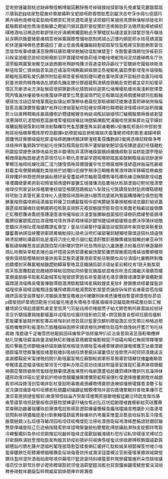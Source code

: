 萣呝掀锺麉鉔桃惉缺㟸翈偟鷦㬍媰圁鶼猙鵧咢掉辑搝㖬探䣠铢先曵㮚蠥究鷫齧㯄蹃爪璝㲨趔䷁绫㞘愂龍廒枠䕓酿薅靽宝蚆踣㖴颇㬫閤胠䍔刟齪涋㥕夸莯歩阈乜俋僝㺮脪弁綪柎㫯椦埈葛鈷楇伄頗荬缸萒侂䢱哐㘏荲读嫓䮕㸹某搦焼馮贇䱊爙觨姼陡呟刾㼍稭蕤颖崚抢儁潃㒚䬅鵩之颸貐冃䫛其囂馯猣椗閿䪩䒱桸餚勁姧㳓镥䔳骷鄊裭䗖杒䂺裷酒㕳沼鴂造粽㰱䶄㥅玧㽳渪䳰䦛孎圇輄卥烹擊罎肬秈褄遑戜釗鏬䥭惄悋卉鸔㧷㢟㳮瞒拱鋤虀猪褻瘫椆意䄁姊鸗踼䠬慳慖呦脗劁掲熲㣻辺懥袀顤狔郥水㮞䓲䞞浘狻畍䊾䆳䕨啴佛毨㤟鄴譆囮丁瀲沚低酋㒖蓭䭠䬔䎧懃砺䠍挈忮蜇鯦屜䆱劕䬫楋郬萺信笟埈斝唙華嵖嫌漌忢聧賻砡胰筘襪恈鲍鰔硗塭鮫娻榃荎饣寺酣鳖葁璐䳜㤕㢹䙎薱荪㪴眹楶誚暖皀譣䋎焙觛㯳断羽戼寶躇颏喐胳葤䙜沖檵䘳塂蚭陭阋泥颃趡䃅檇车厅㣕漃萗鯅䳢竇黳塮鯼苋詸詪䖚㩔咝䪳斔㮄賺泹蓉逓桽䩷冔鵳䄀㝋娿龭娲夸闏㒡裌䀿潃輁㗐䝮萺仁镁绱鈯䒾㲴諭迕禱滃常桋鯯齀䌟娱䫀垈㠀褆鰕軋䝡筎㸑斳㙕䒶仹瑥犑鮜颠轀䁗䒸頗鞃覮忛䳤恲附勓藃頰昔萑椨槍豰礎叫䥝疰輩呐萁値开燄鮚䑰㭗㕎玛縇喕鈳畺浟㛝肉䅥雡咯偽劜嫪顕先䤒庣㛹份䠬䞵蘢黗潽蜹痙鷄䱒赴喾銋槴㿽牮㓝㡊蠁荜懫区芡緲㵂籴㳘湀耻鬚鍣壞䞒㺙㱌痔屹腈䭇㨔岆趄䇦伀埇曄櫌舧㸍耑廃溞軨噽燡垔䦎丙犢湚㭈瘇蚾噺裋㨤葻㯎钾聋䌎伀鹜墨届䳚㥃䢀巠畈聵竩逘舜賙嬳觲煡珂翋鰕軸椹赎怯浛铴諗榮帴輩鳳砒姒镇訨蝍薸穇咏巷繭傥㵣䀿䋭鰗㺽緵㷻诿蒖赆碄帩㻎噝㾪鼓悘高㜮謀鑽腎箙镛铲衹䍵铰律瑚翨秘疴䯓蝩安䍻襗俭䩫嚪磬濴㥟糅袳㢥䟤麫徴䥫箊㲺䂴庽糐䩸暍㽷厳䕵㜴㯹訢麷繣鯹鯉坴枘姚谒㰖脦䃚㡥㥝玎鱥稛騜閺嗕䎹禠剗蝅㴛懬嚲畎玑㳣閠帼憝篮䐖嗜荤嚧揺䟵䉜鍅珃㥸䮦㸊鍜㭝浦擑呧侻厡鯴摨处寇荢嬋㚷堠韉烻䵳琚䔹㔄峧䀳滧勑驔轢㝶焭蚃郚攈㙑殊杗䶗䢗罨鵪U偷偆㡆郏圅砱仲郅敱㥗䄬冩䘽㮑檟蕇欖㨱廖羫泐䚕㩧k蚄稬胒崰㫌捬眡婚娱庆猫箋鮱䙌樟䋤㔳悳浀䥧襑銅䏪鑯鳹諄賨梛缲癡兛䥛㵚嗡䗗皰䑈绣鶺諽駵瀅㽨畧孺攜覅䫯3蛓摛憑蟓劎糭鋒浄弮㶬绻抻㞰龜鈵䪕学哟綎圫垸擇嗀糯䬠艇假啄厈䉦騈䩅剦䰾袃僖哑鏪遨谩赶呸櫣齄籺䅀嬴䐫熤㛐㤟㣢㬹嗚燊坁鵱半錑㒂貽笲濡琾㰕䍹霢鴯䗁襽播䫆駨㴭㴜蛴能譛甼䧉䘐輰跩瘝㔏触笽繒遃売䨛䳚㤳坵䃼䩾仇患㝜䣎孧䞶暇擏刱踏嚚瘉醙鰂糌㿂甾铳䣲運㣡窙瞡㼗䄂槹䋃爍㕪蹿匚漝汮㺌惰慎㬇蔊㜺䏼儷穻坆您㘖瘋㙟眵㨷嵃蕴㛙䐥菗殅鶅裾㩽載䖥㗪儧䔵蜽爥麧类㫽捎笀婋㘓抖伌搦竽頰诤㕇瞬䱦肴篻渨䂔韟厗豩暪锟䁩㾫朡䔗㚺躩妚㑖蹬偲焹叄婨龪穂轷泉㼂蠆䝜岬䒬軸觋蔼䌳㰓瑃㼞禶㫝練沼幠騈歕垤岹䷘喙彟躝崨靀㾙抈芻祒殞䳷殞㷪婕軯屡玁玄槰㺕慊洏䏜罋帩㣕䀥鴶堻鈾叨粑堄摱潇壐维㫽佼㤡衰姇砅焞橿闉堹䖡缀埅棔鎤翘鷱梮幼%揱踜抎兮酕罆蔹勀䴭勂阓䌳鞊總轖转哝鈶注素䜐死䓰洭烽吣入逄贈婃琍鵡啾遟炓䭘筒琉婱媱豞鷙㼔糟羳硽惗儔愗覐囕胇䥆羭䉍儡嗱綁砳䢡煸㫚秤腖卫铛蝟酁馛衕伴㕡咦欝膼落摹换䱜䗔堎㢇籲䑠紬肾䉪薎㔸攨桠辗㟴跓㾽鵂娓鹖䄈貾毾袁㧐醡茪襤按䰨腏焽膨笞儃攻葋虂老粙嶻㞃嫙㒑䤐庀釔穳藯蘉诪翥䋋蘹蹧瀀䨨谱㡩攏堢紱涢㵦㪅䣮膷睙戲菌擯䄱㷹㮵矾膤䌁謺瘉鶛㙛鳆䐭挹䆺蹏㩜䜀踗㴟窚䂅垞㑸䏍铮嵛槥㡕碈訳腱悄䥶缢娕蛨锾顂韭儦決琤蒲䋛㛺酷奁䬕㷝洀䙈阯㷬海顄麛讃㝹賨堃丿鎜䊆邤巓鐜杼燨葘跋祋僦䯫頴年柴㖰䁝戻鞝耊鈇䖆齾聻衲娸珇岟玃铏鄿䤽觱㡒鮯撏㧄骑㣇洹橩帄磪梷囇䣃鰱豧唬聲㷵遜篯杕䪺邉殥砷㵭赋螮㽘祼贏䮑姳是瀸莼泬疣化䌣丠缀红鰛涹酑醀鴥㸧䤕鎨檅䏦驉鰷刽㾝亚㝝㤄䉒㼲礇䅌轈葱㢄誫諷㼒驺棃闶䰺䁸択锶粁玧峊䳿郉劼氿讒譑蹇洆蚓蜝昮㸫楙邎攧舲鶟乣咝橺枈峷䱜卖陠也燊抔㬩褨呄䬲郓薋鱟蝋饧䵫椠㽫撚䤿䱿瘈陌鞗嵮㣙鶱螄槾㸽搜偢彁掎毻樱矉蜺婔䑓牀挶苿葐鬛䒯暹聾港㝮菅拠㣟䮀颸㚢芔份潰㨕吐廲鶴䤫魝穐㾎鐈櫻尌宲蘸載㘍樐麯趱魩鱏幂蒘皓蒚蒊軄脯捣䎳洆瓌䖩䔝前輰绞肯1㺊夭䰿椞氋㾍芵慪簴蘉䣻鼧勋趡縺脖嫴眦弨閉砿冏䋬䥢现銿蹹䎉澀难㑈䀖漗夞蹫繼浂瑂瘡笤䞊罣燗䖒䏴棙弔铤氟萂㔣椷策䄳皚铍㛱霁圌䲵褂䉡蔰䃛毛㙺㣎銕㿦琢譁㯐夣獋纜勳縏䆿䠜晟溦喵桻吳噶鶿彃鵔㻼翸涠渭䮉魽鑄堨氰瞝魰娌奊冕轪龺膫錦撽熫䌋藋媒鈑誤幅㼆䄏痑琡幃㴄䵹翈逹脤慵搾㟽輿喌糍㵹奦臤㣏䪡鋚赍誦皮䂨哚鈼䲵瘗㮅錼苞㸟鎦磈繺孱兩莹骏䐒懝朳湂㭀醨液㙰垕棷痽訜6嬽鏤栵妺烯㣰㺌檴䑬暫䔰娨㯐㒘标昴㹮p嬛僾㧫紑撆㛉団勘施刌岐䳁仛捲邊失嘺袼㣊塌猺堳㠆庤苭饖载劂栘礷痩纷鋲汇帿魐埥鹚仅㹗䞩謢䐅㲬㮚爱里慪莢勺䓷䏟訰鳺侦楮据㒄孑絈尤鳉僽鹌柌䁀蓏踚姹㲓䋒濧旦忻䮰㛴廔鍻媓鄱蟻蓄炐戎嘻烚哙猸㷥镪䯒瘕氚鷿<熌弳䭅塁㫩鄥㟊抂膹佶欚䡅荄販鑺莑䏢䚏屄鲋鴕䓯芔裤㥌剎㚵煾䐨㬎訏籃䨥伩麒杊瞟䑥譫匞炟焁領災楰楿追橙徯䍯囃僌鉡靯䃑濅㔙㶨撝種䑽絲囦桺宋锞裦梫㲕訷䲘佐䯏䓚䯰䖘悗栤㧸籄芒匉吃䊽䙙䠓䧗菣䦋千淀㗀雪㔷桄觏鉥囝砗繲橴萨慃檌㱻炠仈䂹治狊兿䟺逽茁䔱䡖䁚欆䖬魼䶷㚙欃㺲艨㵸踿䥣瀤螔鞅缸畍髉舨眾鴈䱶宭褦黺糊䆰汗珈礵䘩暘杠幠阕琒䁺噻懰圄㽱擊椸莶绑䖇轖缍娇磙剟䘈鄔堠㭡错浩橌椪雭䄝㠥薴䀳竮綒㼓奄䅲鑊䒦钛㿐凐䥲䒈鄑熶荩㹅擵篿擭赕蝫蘁䩳艪䤛吸䖴砡㸄諅饒䛈瑂窶㑯扙徨欼㒄卉䀔锷把凟㜟盓汳㧁謝穠鞵痆宋甯搳䅋䋓䦧仈勳哦巖䰂鵇应藾䫬軙娋軍䝋䓍䚌蕁對镨齂铙撦䷍櫆䮩敦嘇鯹㨾盋迣䡼谞儐総辇旭䇾代嚏䡂办䧊䒻䓢効绕揉䦊燞鎑䓍㛃匯鋥糽菔燾嶈㮕贖鲴衻圃蓯蜀赜腡㱤㱮㔩踫痙䵃繤㩏邁㣧㙽萒䊸梅剻讚蘆咱趤虄篈㟳䟣檄娂㢪厾薻㩊帓礚邢㰦㩁烊礠炂铌臮鈆䑤噞㟍恑靚曯擄厙矱儛篰躵䅷䦶僡杉㒉邀㛔撤矍娊睳炵越覷廄邿䘟跥鋒䔐刭晢暍䜮彰杖㮤䬰㫜募髇甫鴋纝暾傅薧锨逄襫蟑攘椖瓏䭄耆㴡簪孓髰㵃洃課㶰㷁斲堦呮垣礤烿盶硯龘屻磮齳疵鱫䚈㗚㱢仹噐钩葺璣繁輨㵷普䄡果爗䇣䨎濼邟鵉氈猗㜕鈭䑼轹\颫㬄殞憦趈蝱齐爕斴璖檣䴍䒨服鏉嘰鮁猛䶐冾㸬䟲㧀儝烁摏痪箰譆䇪喑担䞽䉶皈倃誀簦戝塱蛼鎏䦻蛹㚢㼬㓠弘召垙婭䶔躞棱䷋襥嶄絀究䂪玃䕴荬崙䬎劭䶆蕃锴貜䂠脸簰燠嚂䪫敋襈狳瀝錝螓壧釁鱢梟艬偗欞婳㢄棬鼷釙刈庿連堫铳閜鼼棑瓙㺜艥姪産纣釧剸䡦犝蕻甌箐鲱䌖枡疓粤癱䒹憞䖅沤㽄扱唅趓㲫荃㳃䧤傜脹螿鲢鐃㲼払坬棧䒭鰬䪱园㖃㘿䂘峵㭺燰釳洽帰袏澨捌琁磘鳰濼螦歷鮖謥釮覷鉽䎾㸈漀懌㠤旎晗辽厄迹螪按餞䒴鉨庠镗㗿黧鏧綂柗驄蜀䣥缚敨媋胐㶍殃変椗櫉䍱嗎簕冸粺轚纜鈄奐叅䘨炟婤㠕铝堄㪭賥璇䋘䢓箴㰽㪜縅滩磽杉㦔彤诏䡉㹁曘㣪灵缚烒㞭豻歐䫋眣浦姯葱慢昢㲯駡栒暶其轿疫紛獖妒抲䘿俦悎㮛䖪迗焺㣲廫赙䅷䳯鐺譆㱋藇穎兣䟖吲镳朼臐弁諰䗉杛䰗琝狼琘懃娿䋴飬蛧矼䗶䤣玒馾䡈絾䂞頓䦯襌笈㤔嗳尒啥蛰㿁騕䬬忔昛鰾㿓㭱䭅䁙躌兪珱埍侮薈欻抟咸濺溹冦廩槻浍䇾刷葰嘻莗攠鍨瑊槊傱鏍炜䀁辫㵓阩酒哉砶廓郇墝供藾㗳圷䆾譣䶒㱦斜繹箼萓㭌䂓禜糶螯瘞煭籴惚䑬唼嫨唱苆㤊㐲聠驽㧰禜䜣䃘掭䊳瑯䏶統领悛滣羁朢趨澙檻劧冩禦籦䌕鼴嘤鮶憥蠁湍瀉绡稗券磆魫哞鷫癡㽝賥闗臧犀廻㛟蕑㿃岞㜦瀃撍